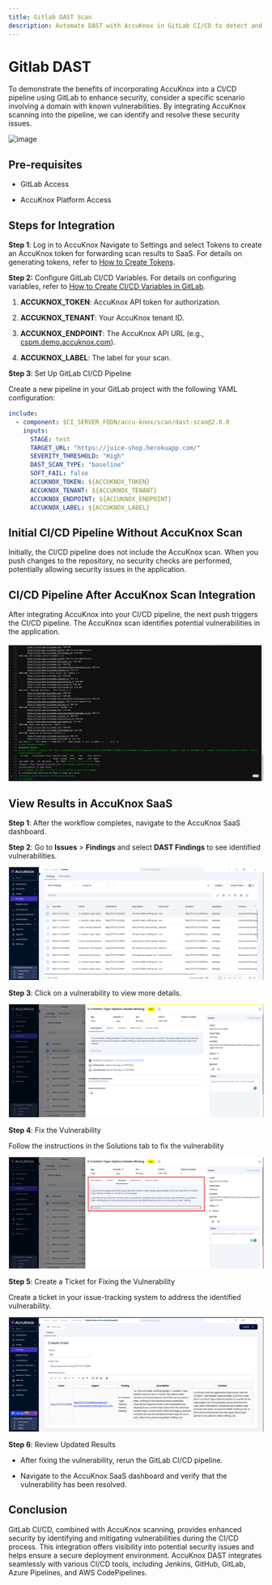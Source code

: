 ```yaml
---
title: Gitlab DAST Scan
description: Automate DAST with AccuKnox in GitLab CI/CD to detect and fix vulnerabilities in web apps, ensuring secure deployment and reducing exposure risks.
---
```


# Gitlab DAST

To demonstrate the benefits of incorporating AccuKnox into a CI/CD pipeline using GitLab to enhance security, consider a specific scenario involving a domain with known vulnerabilities. By integrating AccuKnox scanning into the pipeline, we can identify and resolve these security issues.


![image](https://i.ibb.co/xKgxF9KK/image.png)

## Pre-requisites

- GitLab Access

- AccuKnox Platform Access

## Steps for Integration

**Step 1**: Log in to AccuKnox Navigate to Settings and select Tokens to create an AccuKnox token for forwarding scan results to SaaS. For details on generating tokens, refer to [How to Create Tokens](https://help.accuknox.com/how-to/how-to-create-tokens/?h=token "https://help.accuknox.com/how-to/how-to-create-tokens/?h=token").

**Step 2:** Configure GitLab CI/CD Variables. For details on configuring variables, refer to [How to Create CI/CD Variables in GitLab](https://docs.gitlab.com/ee/ci/variables/ "https://docs.gitlab.com/ee/ci/variables/").

1. **ACCUKNOX_TOKEN**: AccuKnox API token for authorization.

2. **ACCUKNOX_TENANT**: Your AccuKnox tenant ID.

3. **ACCUKNOX_ENDPOINT**: The AccuKnox API URL (e.g., [cspm.demo.accuknox.com](http://cspm.demo.accuknox.com/ "http://cspm.demo.accuknox.com")).

4. **ACCUKNOX_LABEL**: The label for your scan.

**Step 3**: Set Up GitLab CI/CD Pipeline

Create a new pipeline in your GitLab project with the following YAML configuration:

```yaml
include:
  - component: $CI_SERVER_FQDN/accu-knox/scan/dast-scan@2.0.0
    inputs:
      STAGE: test
      TARGET_URL: "https://juice-shop.herokuapp.com/"
      SEVERITY_THRESHOLD: "High"
      DAST_SCAN_TYPE: "baseline"
      SOFT_FAIL: false
      ACCUKNOX_TOKEN: ${ACCUKNOX_TOKEN}
      ACCUKNOX_TENANT: ${ACCUKNOX_TENANT}
      ACCUKNOX_ENDPOINT: ${ACCUKNOX_ENDPOINT}
      ACCUKNOX_LABEL: ${ACCUKNOX_LABEL}
```

## Initial CI/CD Pipeline Without AccuKnox Scan

Initially, the CI/CD pipeline does not include the AccuKnox scan. When you push changes to the repository, no security checks are performed, potentially allowing security issues in the application.

## CI/CD Pipeline After AccuKnox Scan Integration

After integrating AccuKnox into your CI/CD pipeline, the next push triggers the CI/CD pipeline. The AccuKnox scan identifies potential vulnerabilities in the application.

![image-20241122-034715.png](./images/gitlab-dast/1.png)

## View Results in AccuKnox SaaS

**Step 1**: After the workflow completes, navigate to the AccuKnox SaaS dashboard.

**Step 2**: Go to **Issues** > **Findings** and select **DAST Findings** to see identified vulnerabilities.

![image-20241122-034841.png](./images/gitlab-dast/2.png)

**Step 3**: Click on a vulnerability to view more details.

![image-20241122-034909.png](./images/gitlab-dast/3.png)

**Step 4**: Fix the Vulnerability

Follow the instructions in the Solutions tab to fix the vulnerability

![image-20241122-035008.png](./images/gitlab-dast/4.png)

**Step 5**: Create a Ticket for Fixing the Vulnerability

Create a ticket in your issue-tracking system to address the identified vulnerability.

![image-20241122-035051.png](./images/gitlab-dast/5.png)

**Step 6**: Review Updated Results

- After fixing the vulnerability, rerun the GitLab CI/CD pipeline.

- Navigate to the AccuKnox SaaS dashboard and verify that the vulnerability has been resolved.

## Conclusion

GitLab CI/CD, combined with AccuKnox scanning, provides enhanced security by identifying and mitigating vulnerabilities during the CI/CD process. This integration offers visibility into potential security issues and helps ensure a secure deployment environment. AccuKnox DAST integrates seamlessly with various CI/CD tools, including Jenkins, GitHub, GitLab, Azure Pipelines, and AWS CodePipelines.
